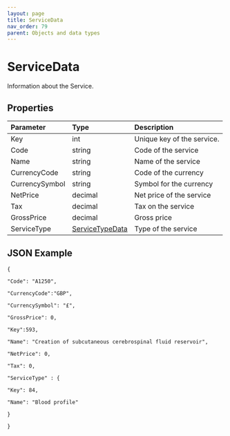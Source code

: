 ```yaml
---
layout: page
title: ServiceData
nav_order: 79
parent: Objects and data types
---
```


# ServiceData

Information about the Service.

## Properties

| Parameter | Type   | Description                                                 |
|:----------|:-------|:------------------------------------------------------------|
| Key | int | Unique key of the service. |
| Code | string | Code of the service |
| Name | string | Name of the service |
| CurrencyCode | string | Code of the currency |
| CurrencySymbol | string | Symbol for the currency |
| NetPrice | decimal | Net price of the service |
| Tax | decimal | Tax on the service |
| GrossPrice | decimal | Gross price |
| ServiceType | [ServiceTypeData](#_ServiceTypeData) | Type of the service |

## JSON Example

```
{

"Code": "A1250",

"CurrencyCode":"GBP",

"CurrencySymbol": "£",

"GrossPrice": 0,

"Key":593,

"Name": "Creation of subcutaneous cerebrospinal fluid reservoir",

"NetPrice": 0,

"Tax": 0,

"ServiceType" : {

"Key": 84,

"Name": "Blood profile"

}

}
```
